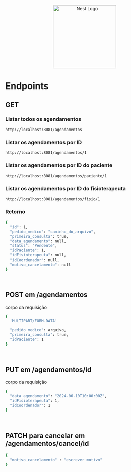 <p align="center">
  <a href="http://nestjs.com/" target="blank"><img src="https://nestjs.com/img/logo-small.svg" width="200" alt="Nest Logo" /></a>
</p>

[circleci-image]: https://img.shields.io/circleci/build/github/nestjs/nest/master?token=abc123def456
[circleci-url]: https://circleci.com/gh/nestjs/nest

# Endpoints

## GET

### Listar todos os agendamentos
``http://localhost:8081/agendamentos ``

### Listar os agendamentos por ID
``http://localhost:8081/agendamentos/1 ``

### Listar os agendamentos por ID do paciente
``http://localhost:8081/agendamentos/paciente/1 ``

### Listar os agendamentos por ID do fisioterapeuta
``http://localhost:8081/agendamentos/fisio/1 ``

### Retorno
````bash
{
  "id": 1,
  "pedido_medico": "caminho_do_arquivo",
  "primeira_consulta": true,
  "data_agendamento": null,
  "status": "Pendente",
  "idPaciente": 1,
  "idFisioterapeuta": null,
  "idCoordenador": null,
  "motivo_cancelamento": null
}
````

<br>

## POST em /agendamentos
 corpo da requisição
```bash
{
  'MULTIPART/FORM-DATA'

  "pedido_medico": arquivo,
  "primeira_consulta": true,
  "idPaciente": 1
}
```
<br>

## PUT em /agendamentos/id
 corpo da requisição
```bash
{
  "data_agendamento": "2024-06-10T10:00:00Z",
  "idFisioterapeuta": 1,
  "idCoordenador": 1
}
```
<br>

## PATCH para cancelar em /agendamentos/cancel/id
```bash
{
  "motivo_cancelamento" : "escrever motivo"
}
```